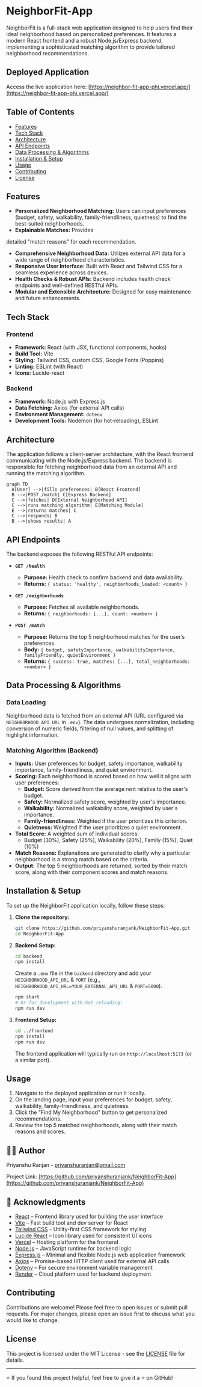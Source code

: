 # NeighborFit-App

NeighborFit is a full-stack web application designed to help users find their ideal neighborhood based on personalized preferences. It features a modern React frontend and a robust Node.js/Express backend, implementing a sophisticated matching algorithm to provide tailored neighborhood recommendations.

## Deployed Application

Access the live application here: [https://neighbor-fit-app-phi.vercel.app/](https://neighbor-fit-app-phi.vercel.app/)

## Table of Contents

- [Features](#features)
- [Tech Stack](#tech-stack)
- [Architecture](#architecture)
- [API Endpoints](#api-endpoints)
- [Data Processing & Algorithms](#data-processing--algorithms)
- [Installation & Setup](#installation--setup)
- [Usage](#usage)
- [Contributing](#contributing)
- [License](#license)

## Features

- **Personalized Neighborhood Matching:** Users can input preferences (budget, safety, walkability, family-friendliness, quietness) to find the best-suited neighborhoods.
- **Explainable Matches:** Provides 


detailed "match reasons" for each recommendation.
- **Comprehensive Neighborhood Data:** Utilizes external API data for a wide range of neighborhood characteristics.
- **Responsive User Interface:** Built with React and Tailwind CSS for a seamless experience across devices.
- **Health Checks & Robust APIs:** Backend includes health check endpoints and well-defined RESTful APIs.
- **Modular and Extensible Architecture:** Designed for easy maintenance and future enhancements.

## Tech Stack

### Frontend
- **Framework:** React (with JSX, functional components, hooks)
- **Build Tool:** Vite
- **Styling:** Tailwind CSS, custom CSS, Google Fonts (Poppins)
- **Linting:** ESLint (with React)
- **Icons:** Lucide-react

### Backend
- **Framework:** Node.js with Express.js
- **Data Fetching:** Axios (for external API calls)
- **Environment Management:** `dotenv`
- **Development Tools:** Nodemon (for hot-reloading), ESLint



## Architecture

The application follows a client-server architecture, with the React frontend communicating with the Node.js/Express backend. The backend is responsible for fetching neighborhood data from an external API and running the matching algorithm.

```mermaid
graph TD
  A[User] -->|fills preferences| B[React Frontend]
  B -->|POST /match| C[Express Backend]
  C -->|fetches| D[External Neighborhood API]
  C -->|runs matching algorithm| E[Matching Module]
  E -->|returns matches| C
  C -->|responds| B
  B -->|shows results| A
```

## API Endpoints

The backend exposes the following RESTful API endpoints:

- **`GET /health`**
  - **Purpose:** Health check to confirm backend and data availability.
  - **Returns:** `{ status: 'healthy', neighborhoods_loaded: <count> }`

- **`GET /neighborhoods`**
  - **Purpose:** Fetches all available neighborhoods.
  - **Returns:** `{ neighborhoods: [...], count: <number> }`

- **`POST /match`**
  - **Purpose:** Returns the top 5 neighborhood matches for the user’s preferences.
  - **Body:** `{ budget, safetyImportance, walkabilityImportance, familyFriendly, quietEnvironment }`
  - **Returns:** `{ success: true, matches: [...], total_neighborhoods: <number> }`



## Data Processing & Algorithms

### Data Loading
Neighborhood data is fetched from an external API (URL configured via `NEIGHBORHOOD_API_URL` in `.env`). The data undergoes normalization, including conversion of numeric fields, filtering of null values, and splitting of highlight information.

### Matching Algorithm (Backend)

- **Inputs:** User preferences for budget, safety importance, walkability importance, family-friendliness, and quiet environment.
- **Scoring:** Each neighborhood is scored based on how well it aligns with user preferences:
  - **Budget:** Score derived from the average rent relative to the user's budget.
  - **Safety:** Normalized safety score, weighted by user's importance.
  - **Walkability:** Normalized walkability score, weighted by user's importance.
  - **Family-friendliness:** Weighted if the user prioritizes this criterion.
  - **Quietness:** Weighted if the user prioritizes a quiet environment.
- **Total Score:** A weighted sum of individual scores:
  - Budget (30%), Safety (25%), Walkability (20%), Family (15%), Quiet (10%)
- **Match Reasons:** Explanations are generated to clarify why a particular neighborhood is a strong match based on the criteria.
- **Output:** The top 5 neighborhoods are returned, sorted by their match score, along with their component scores and match reasons.


## Installation & Setup

To set up the NeighborFit application locally, follow these steps:

1.  **Clone the repository:**
    ```bash
    git clone https://github.com/priyanshuranjank/NeighborFit-App.git
    cd NeighborFit-App
    ```

2.  **Backend Setup:**
    ```bash
    cd backend
    npm install
    ```
    Create a `.env` file in the `backend` directory and add your `NEIGHBORHOOD_API_URL` & `PORT`
     (e.g., `NEIGHBORHOOD_API_URL=YOUR_EXTERNAL_API_URL` & `PORT=5000`).
    ```bash
    npm start
    # Or for development with hot-reloading:
    npm run dev
    ```

3.  **Frontend Setup:**
    ```bash
    cd ../frontend
    npm install
    npm run dev
    ```
    The frontend application will typically run on `http://localhost:5173` (or a similar port).

## Usage

1.  Navigate to the deployed application or run it locally.
2.  On the landing page, input your preferences for budget, safety, walkability, family-friendliness, and quietness.
3.  Click the "Find My Neighborhood" button to get personalized recommendations.
4.  Review the top 5 matched neighborhoods, along with their match reasons and scores.

## 👨‍💻 Author

Priyanshu Ranjan - [priyanshuranjan@gmail.com](mailto:priyanshuranjan@gmail.com)

Project Link: [https://github.com/priyanshuranjank/NeighborFit-App](https://github.com/priyanshuranjank/NeighborFit-App)

## 🙏 Acknowledgments

- [React](https://reactjs.org/) – Frontend library used for building the user interface  
- [Vite](https://vitejs.dev/) – Fast build tool and dev server for React  
- [Tailwind CSS](https://tailwindcss.com/) – Utility-first CSS framework for styling  
- [Lucide React](https://lucide.dev/) – Icon library used for consistent UI icons  
- [Vercel](https://vercel.com/) – Hosting platform for the frontend  
- [Node.js](https://nodejs.org/) – JavaScript runtime for backend logic  
- [Express.js](https://expressjs.com/) – Minimal and flexible Node.js web application framework  
- [Axios](https://axios-http.com/) – Promise-based HTTP client used for external API calls  
- [Dotenv](https://www.npmjs.com/package/dotenv) – For secure environment variable management  
- [Render](https://render.com/) – Cloud platform used for backend deployment  


## Contributing

Contributions are welcome! Please feel free to open issues or submit pull requests. For major changes, please open an issue first to discuss what you would like to change.

## License

This project is licensed under the MIT License - see the [LICENSE](LICENSE) file for details.

---

⭐ If you found this project helpful, feel free to give it a ⭐ on GitHub!


